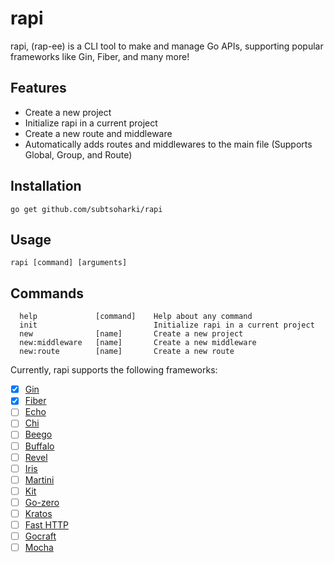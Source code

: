 # rapi
rapi, (rap-ee) is a CLI tool to make and manage Go APIs, supporting popular frameworks like Gin, Fiber, and many more!

## Features
- Create a new project
- Initialize rapi in a current project
- Create a new route and middleware
- Automatically adds routes and middlewares to the main file (Supports Global, Group, and Route)

## Installation
```
go get github.com/subtsoharki/rapi
```

## Usage
```
rapi [command] [arguments]
```

## Commands
```
  help             [command]    Help about any command
  init                          Initialize rapi in a current project
  new              [name]       Create a new project
  new:middleware   [name]       Create a new middleware
  new:route        [name]       Create a new route
```

Currently, rapi supports the following frameworks:
- [x] [Gin](https://github.com/gin-gonic/gin)
- [x] [Fiber](https://github.com/gofiber/fiber)
- [ ] [Echo](https://github.com/labstack/echo)
- [ ] [Chi](https://github.com/go-chi/chi)
- [ ] [Beego](https://github.com/beego/beego)
- [ ] [Buffalo](https://github.com/gobuffalo/buffalo)
- [ ] [Revel](https://github.com/revel/revel)
- [ ] [Iris](https://github.com/kataras/iris)
- [ ] [Martini](https://github.com/go-martini/martini)
- [ ] [Kit](https://github.com/go-kit/kit)
- [ ] [Go-zero](https://github.com/zeromicro/go-zero)
- [ ] [Kratos](https://github.com/go-kratos/kratos)
- [ ] [Fast HTTP](https://github.com/valyala/fasthttp)
- [ ] [Gocraft](https://github.com/gocraft/web)
- [ ] [Mocha](https://github.com/cloudretic/matcha/tree/main)
